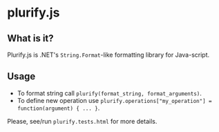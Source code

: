 plurify.js
==========

What is it?
-----------

Plurify.js is .NET's `String.Format`-like formatting library for Java-script.

Usage
-----

* To format string call `plurify(format_string, format_arguments)`.
* To define new operation use `plurify.operations["my_operation"] = function(argument) { ... }`.

Please, see/run `plurify.tests.html` for more details.
